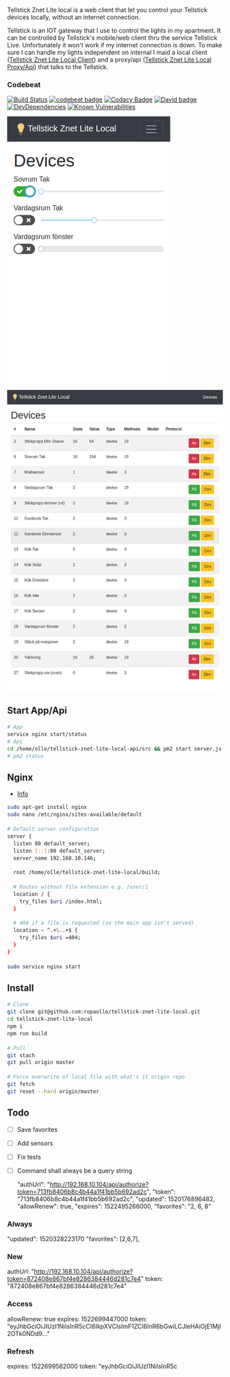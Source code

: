 Tellstick Znet Lite local is a web client that let you control your Tellstick devices locally, without an internet connection.

Tellstick is an IOT gateway that I use to control the lights in my apartment. It can be controlled by Tellstick's mobile/web client thru the service Tellstick Live. Unfortunately it won't work if my internet connection is down. To make sure I can handle my lights independent on internal I maid a local client ([Tellstick Znet Lite Local Client](https://github.com/ropaolle/tellstick-znet-lite-local)) and a proxy/api ([Tellstick Znet Lite Local Proxy/Api](https://github.com/ropaolle/tellstick-znet-lite-local-api)) that talks to the Tellstick.

### Codebeat

[![Build Status](https://travis-ci.org/ropaolle/tellstick-znet-lite-local.svg?branch=master)](https://travis-ci.org/ropaolle/tellstick-znet-lite-local)
[![codebeat badge](https://codebeat.co/badges/f5872716-6875-467e-abb6-17546612de7f)](https://codebeat.co/projects/github-com-ropaolle-tellstick-znet-lite-local-master)
[![Codacy Badge](https://api.codacy.com/project/badge/Grade/8dc951c84b004f56b2425e10fddcb5fe)](https://www.codacy.com/app/ropaolle/tellstick-znet-lite-local?utm_source=github.com&utm_medium=referral&utm_content=ropaolle/tellstick-znet-lite-local&utm_campaign=Badge_Grade)
[![David badge](https://david-dm.org/ropaolle/tellstick-znet-lite-local.svg)](https://david-dm.org/ropaolle/tellstick-znet-lite-local)
[![DevDependencies](https://img.shields.io/david/dev/ropaolle/tellstick-znet-lite-local.svg)](https://david-dm.org/ropaolle/tellstick-znet-lite-local#info=devDependencies&view=list)
[![Known Vulnerabilities](https://snyk.io/test/github/ropaolle/tellstick-znet-lite-local/badge.svg?targetFile=package.json)](https://snyk.io/test/github/ropaolle/tellstick-znet-lite-local?targetFile=package.json)

![img](extras/dev-settings.png)

![img](extras/devices.png)

## Start App/Api

```bash
# App
service nginx start/status
# Api
cd /home/olle/tellstick-znet-lite-local-api/src && pm2 start server.js
# pm2 status
```

## Nginx

* [Info](https://medium.com/@johnbrett/create-react-app-push-state-nginx-config-a9f7530621c1)

```bash
sudo apt-get install nginx
sudo nano /etc/nginx/sites-available/default

# Default server configuration
server {
  listen 80 default_server;
  listen [::]:80 default_server;
  server_name 192.168.10.146;

  root /home/olle/tellstick-znet-lite-local/build;

  # Routes without file extension e.g. /user/1
  location / {
    try_files $uri /index.html;
  }

  # 404 if a file is requested (so the main app isn't served)
  location ~ ^.+\..+$ {
    try_files $uri =404;
  }
}

sudo service nginx start
```

## Install

```bash
# Clone
git clone git@github.com:ropaolle/tellstick-znet-lite-local.git
cd tellstick-znet-lite-local
npm i
npm run build

# Pull
git stach
git pull origin master

# Force overwrite of local file with what's it origin repo
git fetch
git reset --hard origin/master
```

## Todo

* [ ] Save favorites
* [ ] Add sensors
* [ ] Fix tests
* [ ] Command shall always be a query string

  "authUrl": "http://192.168.10.104/api/authorize?token=713fb8406b8c4b44a1f41bb5b692ad2c",
  "token": "713fb8406b8c4b44a1f41bb5b692ad2c",
  "updated": 1520176896482,
  "allowRenew": true,
  "expires": 1522495266000,
  "favorites": "2, 6, 8"


### Always
"updated": 1520328223170
"favorites": [2,6,7],
### New
authUrl: "http://192.168.10.104/api/authorize?token=872408e867bf4e8286384446d281c7e4"
token: "872408e867bf4e8286384446d281c7e4"
### Access
allowRenew: true
expires: 1522699447000
token: "eyJhbGciOiJIUzI1NiIsInR5cCI6IkpXVCIsImF1ZCI6InR6bGwiLCJleHAiOjE1MjI2OTk0NDd9..."
### Refresh
expires: 1522699562000
token: "eyJhbGciOiJIUzI1NiIsInR5c
